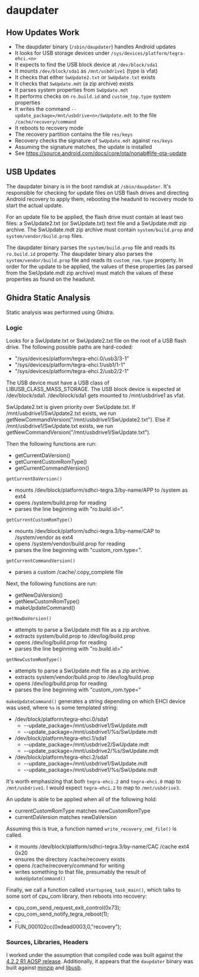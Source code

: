 # daupdater
## How Updates Work
- The daupdater binary (`/sbin/daupdater`) handles Android updates
- It looks for USB storage devices under `/sys/devices/platform/tegra-ehci.<n>`
- It expects to find the USB block device at `/dev/block/sda1`
- It mounts `/dev/block/sda1` as `/mnt/usbdrive1` (type is vfat)
- It checks that either `SwUpdate2.txt` or `SwUpdate.txt` exists
- It checks that `SwUpdate.mdt` (a zip archive) exists
- It parses system properties from `SwUpdate.mdt`
- It performs checks on `ro.build.id` and `custom_top.type` system properties
- It writes the command `--update_package=/mnt/usbdrive<n>/SwUpdate.mdt` to the file `/cache/recovery/command`
- It reboots to recovery mode
- The recovery partition contains the file `res/keys`
- Recovery checks the signature of `SwUpdate.mdt` against `res/keys`
- Assuming the signature matches, the update is installed
- See https://source.android.com/docs/core/ota/nonab#life-ota-update

## USB Updates
The daupdater binary is in the boot ramdisk at `/sbin/daupdater`.
It's responsible for checking for update files on USB flash drives and directing Android recovery to apply them, rebooting the headunit to recovery mode to start the actual update.

For an update file to be applied, the flash drive must contain at least two files: a SwUpdate2.txt (or SwUpdate.txt) text file and a SwUpdate.mdt zip archive. The SwUpdate.mdt zip archive must contain `system/build.prop` and `system/vendor/build.prop` files.

The daupdater binary parses the `system/build.prop` file and reads its `ro.build.id` property. The daupdater binary also parses the `system/vendor/build.prop` file and reads its `custom_rom.type` property. In order for the update to be applied, the values of these properties (as parsed from the SwUpdate.mdt zip archive) must match the values of these properties as found on the headunit.

## Ghidra Static Analysis
Static analysis was performed using Ghidra.

### Logic
Looks for a SwUpdate.txt or SwUpdate2.txt file on the root of a USB flash drive.
The following possible paths are hard-coded:
- "/sys/devices/platform/tegra-ehci.0/usb3/3-1"
- "/sys/devices/platform/tegra-ehci.1/usb1/1-1"
- "/sys/devices/platform/tegra-ehci.2/usb2/2-1"

The USB device must have a USB class of LIBUSB_CLASS_MASS_STORAGE.
The USB block device is expected at /dev/block/sda1.
/dev/block/sda1 gets mounted to /mnt/usbdrive1 as vfat.

SwUpdate2.txt is given priority over SwUpdate.txt.
If /mnt/usbdrive1/SwUpdate2.txt exists,
we run getNewCommandVersion("/mnt/usbdrive1/SwUpdate2.txt").
Else if /mnt/usbdrive1/SwUpdate.txt exists,
we run getNewCommandVersion("/mnt/usbdrive1/SwUpdate.txt").

Then the following functions are run:
- getCurrentDaVersion()
- getCurrentCustomRomType()
- getCurrentCommandVersion()

`getCurrentDaVersion()`
- mounts /dev/block/platform/sdhci-tegra.3/by-name/APP to /system as ext4
- opens /system/build.prop for reading
- parses the line beginning with "ro.build.id=".

`getCurrentCustomRomType()`
- mounts /dev/block/platform/sdhci-tegra.3/by-name/CAP to /system/vendor as ext4
- opens /system/vendor/build.prop for reading
- parses the line beginning with "custom_rom.type=".

`getCurrentCommandVersion()`
- parses a custom /cache/.copy_complete file

Next, the following functions are run:
- getNewDaVersion()
- getNewCustomRomType()
- makeUpdateCommand()

`getNewDaVersion()`
- attempts to parse a SwUpdate.mdt file as a zip archive.
- extracts system/build.prop to /dev/log/build.prop
- opens /dev/log/build.prop for reading
- parses the line beginning with "ro.build.id="

`getNewCustomRomType()`
- attempts to parse a SwUpdate.mdt file as a zip archive.
- extracts system/vendor/build.prop to /dev/log/build.prop
- opens /dev/log/build.prop for reading
- parses the line beginning with "custom_rom.type="

`makeUpdateCommand()` generates a string depending on which EHCI device was used,
where `%s` is some templated string:
- /dev/block/platform/tegra-ehci.0/sda1
    - --update_package=/mnt/usbdrive1/SwUpdate.mdt
    - --update_package=/mnt/usbdrive1/%s/SwUpdate.mdt
- /dev/block/platform/tegra-ehci.1/sda1
    - --update_package=/mnt/usbdrive2/SwUpdate.mdt
    - --update_package=/mnt/usbdrive2/%s/SwUpdate.mdt
- /dev/block/platform/tegra-ehci.2/sda1
    - --update_package=/mnt/usbdrive1/SwUpdate.mdt
    - --update_package=/mnt/usbdrive1/%s/SwUpdate.mdt

It's worth emphasizing that both `tegra-ehci.2` and `tegra-ehci.0` map to `/mnt/usbdrive1`. I would expect `tegra-ehci.2` to map to `/mnt/usbdrive3`.

An update is able to be applied when all of the following hold:
- currentCustomRomType matches newCustomRomType
- currentDaVersion matches newDaVersion

Assuming this is true, a function named `write_recovery_cmd_file()` is called.
- it mounts /dev/block/platform/sdhci-tegra.3/by-name/CAC /cache ext4 0x20
- ensures the directory /cache/recovery exists
- opens /cache/recovery/command for writing
- writes something to that file, presumably the result of `makeUpdateCommand()`

Finally, we call a function called `startupseq_task_main()`, which talks to some sort of cpu_com library, then reboots into recovery:
- cpu_com_send_request_exit_control(0x73);
- cpu_com_send_notify_tegra_reboot(1);
- …
- FUN_000102cc(0xdead0003,0,"recovery");

### Sources, Libraries, Headers
I worked under the assumption that compiled code was built against the [4.2.2 R1 AOSP release](https://android.googlesource.com/platform/bionic/+/refs/tags/android-4.2.2_r1). Additionally, it appears that the `daupdater` binary was built against [minzip](https://android.googlesource.com/platform/bootable/recovery.git/+/android-4.2.2_r1/minzip) and [libusb](https://android.googlesource.com/platform/external/libusb/+/refs/tags/android-4.2.2_r1/libusb/).

